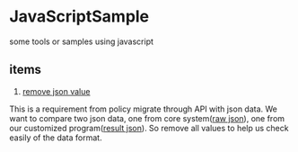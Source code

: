 # JavaScriptSample
some tools or samples using javascript

## items
1.  [remove json value](../JavaScript/removeJsonValue/removeJsonValue.html) 

This is a requirement from policy migrate through API with json data.
We want to compare two json data, one from core system([raw json](test_json_data.json)), one from our customized program([result json](test_json_value_removed.json)).
So remove all values to help us check easily of the data format.

